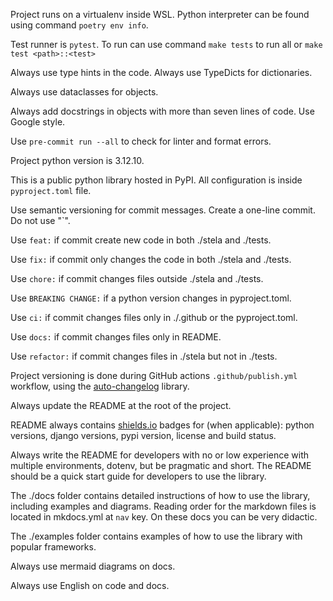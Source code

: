 Project runs on a virtualenv inside WSL. Python interpreter can be found using command `poetry env info`.

Test runner is `pytest`. To run can use command `make tests` to run all or `make test <path>::<test>`

Always use type hints in the code. Always use TypeDicts for dictionaries.

Always use dataclasses for objects.

Always add docstrings in objects with more than seven lines of code. Use Google style.

Use `pre-commit run --all` to check for linter and format errors.

Project python version is 3.12.10.

This is a public python library hosted in PyPI. All configuration is inside `pyproject.toml` file.

Use semantic versioning for commit messages. Create a one-line commit. Do not use "`".

Use `feat:` if commit create new code in both ./stela and ./tests.

Use `fix:` if commit only changes the code in both ./stela and ./tests.

Use `chore:` if commit changes files outside ./stela and ./tests.

Use `BREAKING CHANGE:` if a python version changes in pyproject.toml.

Use `ci:` if commit changes files only in ./.github or the pyproject.toml.

Use `docs:` if commit changes files only in README.

Use `refactor:` if commit changes files in ./stela but not in ./tests.

Project versioning is done during GitHub actions `.github/publish.yml` workflow, using the [auto-changelog](https://github.com/KeNaCo/auto-changelog) library.

Always update the README at the root of the project.

README always contains [shields.io](https://shields.io/docs) badges for (when applicable): python versions, django versions, pypi version, license and build status.

Always write the README for developers with no or low experience with multiple environments, dotenv, but be pragmatic and short. The README should be a quick start guide for developers to use the library.

The ./docs folder contains detailed instructions of how to use the library, including examples and diagrams. Reading order for the markdown files is located in mkdocs.yml at `nav` key. On these docs you can be very didactic.

The ./examples folder contains examples of how to use the library with popular frameworks.

Always use mermaid diagrams on docs.

Always use English on code and docs.
